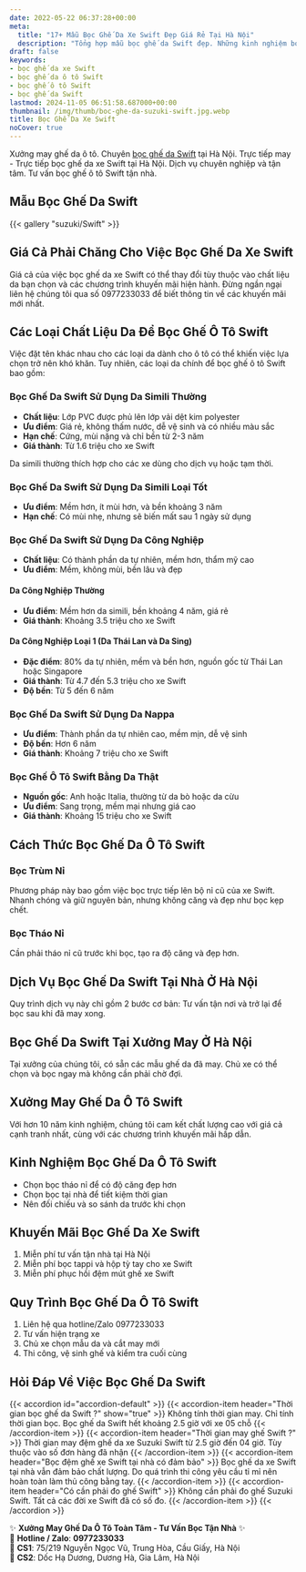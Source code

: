 ```yaml
---
date: 2022-05-22 06:37:28+00:00
meta:
  title: "17+ Mẫu Bọc Ghế Da Xe Swift Đẹp Giá Rẻ Tại Hà Nội"
  description: "Tổng hợp mẫu bọc ghế da Swift đẹp. Những kinh nghiệm bọc ghế ô tô Swift. Bảng giá bọc ghế da xe Swift. Chương trình khuyến mãi bọc ghế"
draft: false
keywords:
- bọc ghế da xe Swift
- bọc ghế da ô tô Swift
- bọc ghế ô tô Swift
- bọc ghế da Swift
lastmod: 2024-11-05 06:51:58.687000+00:00
thumbnail: /img/thumb/boc-ghe-da-suzuki-swift.jpg.webp
title: Bọc Ghế Da Xe Swift
noCover: true
---
```


Xưởng may ghế da ô tô. Chuyên [bọc ghế da Swift](https://bocgheoto.vn/suzuki/boc-ghe-da-xe-swift.html) tại Hà Nội. Trực tiếp may - Trực tiếp bọc ghế da xe Swift tại Hà Nội. Dịch vụ chuyên nghiệp và tận tâm. Tư vấn bọc ghế ô tô Swift tận nhà.

## Mẫu Bọc Ghế Da Swift
{{< gallery "suzuki/Swift" >}}

## Giá Cả Phải Chăng Cho Việc Bọc Ghế Da Xe Swift
Giá cả của việc bọc ghế da xe Swift có thể thay đổi tùy thuộc vào chất liệu da bạn chọn và các chương trình khuyến mãi hiện hành. Đừng ngần ngại liên hệ chúng tôi qua số 0977233033 để biết thông tin về các khuyến mãi mới nhất.

## Các Loại Chất Liệu Da Để Bọc Ghế Ô Tô Swift
Việc đặt tên khác nhau cho các loại da dành cho ô tô có thể khiến việc lựa chọn trở nên khó khăn. Tuy nhiên, các loại da chính để bọc ghế ô tô Swift bao gồm:

### Bọc Ghế Da Swift Sử Dụng Da Simili Thường
- **Chất liệu**: Lớp PVC được phủ lên lớp vải dệt kim polyester
- **Ưu điểm**: Giá rẻ, không thấm nước, dễ vệ sinh và có nhiều màu sắc
- **Hạn chế**: Cứng, mùi nặng và chỉ bền từ 2-3 năm
- **Giá thành**: Từ 1.6 triệu cho xe Swift

Da simili thường thích hợp cho các xe dùng cho dịch vụ hoặc tạm thời.

### Bọc Ghế Da Swift Sử Dụng Da Simili Loại Tốt
- **Ưu điểm**: Mềm hơn, ít mùi hơn, và bền khoảng 3 năm
- **Hạn chế**: Có mùi nhẹ, nhưng sẽ biến mất sau 1 ngày sử dụng

### Bọc Ghế Da Swift Sử Dụng Da Công Nghiệp
- **Chất liệu**: Có thành phần da tự nhiên, mềm hơn, thẩm mỹ cao
- **Ưu điểm**: Mềm, không mùi, bền lâu và đẹp

#### Da Công Nghiệp Thường
- **Ưu điểm**: Mềm hơn da simili, bền khoảng 4 năm, giá rẻ
- **Giá thành**: Khoảng 3.5 triệu cho xe Swift

#### Da Công Nghiệp Loại 1 (Da Thái Lan và Da Sing)
- **Đặc điểm**: 80% da tự nhiên, mềm và bền hơn, nguồn gốc từ Thái Lan hoặc Singapore
- **Giá thành**: Từ 4.7 đến 5.3 triệu cho xe Swift
- **Độ bền**: Từ 5 đến 6 năm

### Bọc Ghế Da Swift Sử Dụng Da Nappa
- **Ưu điểm**: Thành phần da tự nhiên cao, mềm mịn, dễ vệ sinh
- **Độ bền**: Hơn 6 năm
- **Giá thành**: Khoảng 7 triệu cho xe Swift

### Bọc Ghế Ô Tô Swift Bằng Da Thật
- **Nguồn gốc**: Anh hoặc Italia, thường từ da bò hoặc da cừu
- **Ưu điểm**: Sang trọng, mềm mại nhưng giá cao
- **Giá thành**: Khoảng 15 triệu cho xe Swift

## Cách Thức Bọc Ghế Da Ô Tô Swift
### Bọc Trùm Nỉ
Phương pháp này bao gồm việc bọc trực tiếp lên bộ nỉ cũ của xe Swift. Nhanh chóng và giữ nguyên bản, nhưng không căng và đẹp như bọc kẹp chết.

### Bọc Tháo Nỉ
Cần phải tháo nỉ cũ trước khi bọc, tạo ra độ căng và đẹp hơn.

## Dịch Vụ Bọc Ghế Da Swift Tại Nhà Ở Hà Nội
Quy trình dịch vụ này chỉ gồm 2 bước cơ bản: Tư vấn tận nơi và trở lại để bọc sau khi đã may xong.

## Bọc Ghế Da Swift Tại Xưởng May Ở Hà Nội
Tại xưởng của chúng tôi, có sẵn các mẫu ghế da đã may. Chủ xe có thể chọn và bọc ngay mà không cần phải chờ đợi.

## Xưởng May Ghế Da Ô Tô Swift
Với hơn 10 năm kinh nghiệm, chúng tôi cam kết chất lượng cao với giá cả cạnh tranh nhất, cùng với các chương trình khuyến mãi hấp dẫn.

## Kinh Nghiệm Bọc Ghế Da Ô Tô Swift
- Chọn bọc tháo nỉ để có độ căng đẹp hơn
- Chọn bọc tại nhà để tiết kiệm thời gian
- Nên đối chiếu và so sánh da trước khi chọn

## Khuyến Mãi Bọc Ghế Da Xe Swift
1. Miễn phí tư vấn tận nhà tại Hà Nội
2. Miễn phí bọc tappi và hộp tỳ tay cho xe Swift
3. Miễn phí phục hồi đệm mút ghế xe Swift

## Quy Trình Bọc Ghế Da Ô Tô Swift
1. Liên hệ qua hotline/Zalo 0977233033
2. Tư vấn hiện trạng xe
3. Chủ xe chọn mẫu da và cắt may mới
4. Thi công, vệ sinh ghế và kiểm tra cuối cùng

## Hỏi Đáp Về Việc Bọc Ghế Da Swift
{{< accordion id="accordion-default" >}}
  {{< accordion-item header="Thời gian bọc ghế da Swift ?" show="true" >}}
    Không tính thời gian may. Chỉ tính thời gian bọc. Bọc ghế da Swift hết khoảng 2.5 giờ với xe 05 chỗ
  {{< /accordion-item >}}
  {{< accordion-item header="Thời gian may ghế Swift ?" >}}
    Thời gian may đệm ghế da xe Suzuki Swift từ 2.5 giờ đến 04 giờ. Tùy thuộc vào số đơn hàng đã nhận
  {{< /accordion-item >}}
  {{< accordion-item header="Bọc đệm ghế xe Swift tại nhà có đảm bảo" >}}
    Bọc ghế da xe Swift tại nhà vẫn đảm bảo chất lượng. Do quá trình thi công yêu cầu tỉ mỉ nên hoàn toàn làm thủ công bằng tay.
  {{< /accordion-item >}}
  {{< accordion-item header="Có cần phải đo ghế Swift" >}}
    Không cần phải đo ghế Suzuki Swift. Tất cả các đời xe Swift đã có số đo.
  {{< /accordion-item >}}
{{< /accordion >}}

✨ **Xưởng May Ghế Da Ô Tô Toàn Tâm - Tư Vấn Bọc Tận Nhà** ✨  
📱 **Hotline / Zalo**: **0977233033**  
📍 **CS1**: 75/219 Nguyễn Ngọc Vũ, Trung Hòa, Cầu Giấy, Hà Nội  
📍 **CS2**: Dốc Hạ Dương, Dương Hà, Gia Lâm, Hà Nội